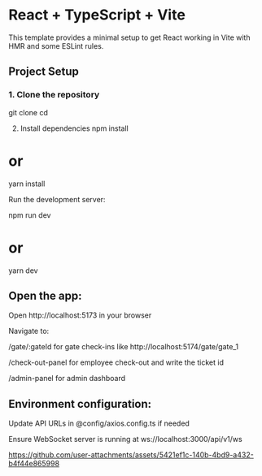# React + TypeScript + Vite

This template provides a minimal setup to get React working in Vite with HMR and some ESLint rules.

## Project Setup

### 1. Clone the repository

git clone <repo-url>
cd <repo-folder>


2. Install dependencies
npm install
# or
yarn install


Run the development server:

npm run dev
# or
yarn dev





## Open the app:

Open http://localhost:5173 in your browser

Navigate to:

/gate/:gateId for gate check-ins 
like http://localhost:5174/gate/gate_1

/check-out-panel for employee check-out and write the ticket id

/admin-panel for admin dashboard

## Environment configuration:

Update API URLs in @config/axios.config.ts if needed

Ensure WebSocket server is running at ws://localhost:3000/api/v1/ws

https://github.com/user-attachments/assets/5421ef1c-140b-4bd9-a432-b4f44e865998


